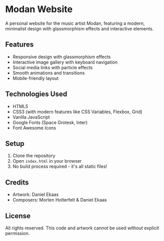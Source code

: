 # Modan Website

A personal website for the music artist Modan, featuring a modern, minimalist design with glassmorphism effects and interactive elements.

## Features

- Responsive design with glassmorphism effects
- Interactive image gallery with keyboard navigation
- Social media links with particle effects
- Smooth animations and transitions
- Mobile-friendly layout

## Technologies Used

- HTML5
- CSS3 (with modern features like CSS Variables, Flexbox, Grid)
- Vanilla JavaScript
- Google Fonts (Space Grotesk, Inter)
- Font Awesome Icons

## Setup

1. Clone the repository
2. Open `index.html` in your browser
3. No build process required - it's all static files!

## Credits

- Artwork: Daniel Ekaas
- Composers: Morten Holterfelt & Daniel Ekaas

## License

All rights reserved. This code and artwork cannot be used without explicit permission. 